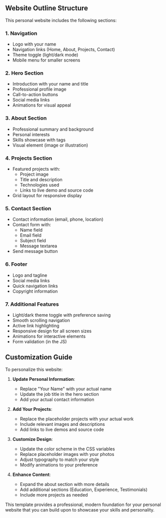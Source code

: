 ## Website Outline Structure

This personal website includes the following sections:

### 1. Navigation
- Logo with your name
- Navigation links (Home, About, Projects, Contact)
- Theme toggle (light/dark mode)
- Mobile menu for smaller screens

### 2. Hero Section
- Introduction with your name and title
- Professional profile image
- Call-to-action buttons
- Social media links
- Animations for visual appeal

### 3. About Section
- Professional summary and background
- Personal interests
- Skills showcase with tags
- Visual element (image or illustration)

### 4. Projects Section
- Featured projects with:
  - Project image
  - Title and description
  - Technologies used
  - Links to live demo and source code
- Grid layout for responsive display

### 5. Contact Section
- Contact information (email, phone, location)
- Contact form with:
  - Name field
  - Email field
  - Subject field
  - Message textarea
- Send message button

### 6. Footer
- Logo and tagline
- Social media links
- Quick navigation links
- Copyright information

### 7. Additional Features
- Light/dark theme toggle with preference saving
- Smooth scrolling navigation
- Active link highlighting
- Responsive design for all screen sizes
- Animations for interactive elements
- Form validation (in the JS)

## Customization Guide

To personalize this website:

1. **Update Personal Information**:
   - Replace "Your Name" with your actual name
   - Update the job title in the hero section
   - Add your actual contact information

2. **Add Your Projects**:
   - Replace the placeholder projects with your actual work
   - Include relevant images and descriptions
   - Add links to live demos and source code

3. **Customize Design**:
   - Update the color scheme in the CSS variables
   - Replace placeholder images with your photos
   - Adjust typography to match your style
   - Modify animations to your preference

4. **Enhance Content**:
   - Expand the about section with more details
   - Add additional sections (Education, Experience, Testimonials)
   - Include more projects as needed

This template provides a professional, modern foundation for your personal website that you can build upon to showcase your skills and personality.